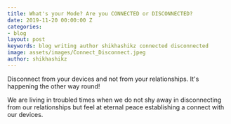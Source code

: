 ```yaml
---
title: What's your Mode? Are you CONNECTED or DISCONNECTED?
date: 2019-11-20 00:00:00 Z
categories:
- blog
layout: post
keywords: blog writing author shikhashikz connected disconnected
image: assets/images/Connect_Disconnect.jpeg
author: shikhashikz
---
```


Disconnect from your devices and not from your relationships. It's happening the other way round!

We are living in troubled times when we do not shy away in disconnecting from our relationships but feel at eternal peace establishing a connect with our devices.
